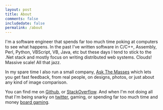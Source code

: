 ```yaml
---
layout: post
title: About
comments: false
includedate: false
permalink: /about
---
```


I'm a software engineer that spends far too much time poking at computers to see what happens. In the past I've written software in C/C++, Assembly, Perl, Python, VBScript, VB, Java, etc but these days I tend to stick to the .Net stack
and mostly focus on writing distributed web systems. Clouds! Massive scale! All that jazz.

In my spare time I also run a small company, [Ask The Masses](https://ask.themass.es) which lets you get fast feedback, from real people, on designs, photos, or just about any kind of image comparison.

You can find me on [Github](https://github.com/MrMDavidson), or [StackOverflow](http://stackoverflow.com/users/150728/mrmdavidson). And when I'm not doing all that I'm being snarky on [twitter](http://twitter.com/mrmdavidson), gaming, or spending far too much time and money [board gaming](https://boardgamegeek.com/).